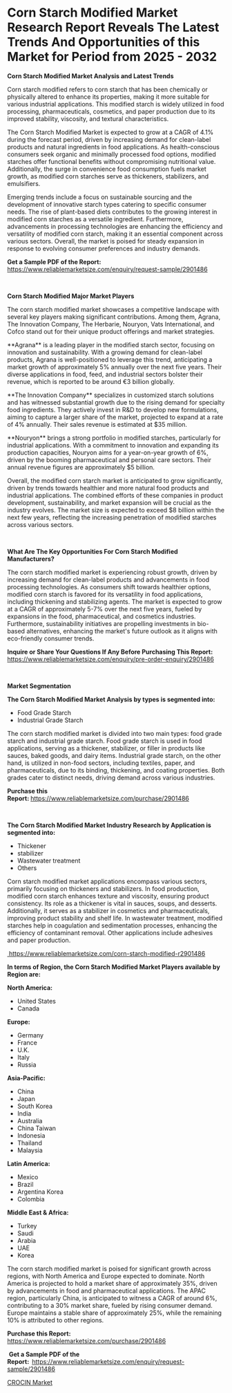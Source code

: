 <p><h1>Corn Starch Modified Market Research Report Reveals The Latest Trends And Opportunities of this Market for Period from 2025 - 2032</h1></p><p><strong>Corn Starch Modified Market Analysis and Latest Trends</strong></p>
<p><p>Corn starch modified refers to corn starch that has been chemically or physically altered to enhance its properties, making it more suitable for various industrial applications. This modified starch is widely utilized in food processing, pharmaceuticals, cosmetics, and paper production due to its improved stability, viscosity, and textural characteristics.</p><p>The Corn Starch Modified Market is expected to grow at a CAGR of 4.1% during the forecast period, driven by increasing demand for clean-label products and natural ingredients in food applications. As health-conscious consumers seek organic and minimally processed food options, modified starches offer functional benefits without compromising nutritional value. Additionally, the surge in convenience food consumption fuels market growth, as modified corn starches serve as thickeners, stabilizers, and emulsifiers.</p><p>Emerging trends include a focus on sustainable sourcing and the development of innovative starch types catering to specific consumer needs. The rise of plant-based diets contributes to the growing interest in modified corn starches as a versatile ingredient. Furthermore, advancements in processing technologies are enhancing the efficiency and versatility of modified corn starch, making it an essential component across various sectors. Overall, the market is poised for steady expansion in response to evolving consumer preferences and industry demands.</p></p>
<p><strong>Get a Sample PDF of the Report:&nbsp;</strong> <a href="https://www.reliablemarketsize.com/enquiry/request-sample/2901486?utm_campaign=3563&utm_medium=2&utm_source=Github&utm_content=ia&utm_term=16032025&utm_id=corn-starch-modified">https://www.reliablemarketsize.com/enquiry/request-sample/2901486</a></p>
<p>&nbsp;</p>
<p><strong>Corn Starch Modified Major Market Players</strong></p>
<p><p>The corn starch modified market showcases a competitive landscape with several key players making significant contributions. Among them, Agrana, The Innovation Company, The Herbarie, Nouryon, Vats International, and Cofco stand out for their unique product offerings and market strategies.</p><p>**Agrana** is a leading player in the modified starch sector, focusing on innovation and sustainability. With a growing demand for clean-label products, Agrana is well-positioned to leverage this trend, anticipating a market growth of approximately 5% annually over the next five years. Their diverse applications in food, feed, and industrial sectors bolster their revenue, which is reported to be around €3 billion globally.</p><p>**The Innovation Company** specializes in customized starch solutions and has witnessed substantial growth due to the rising demand for specialty food ingredients. They actively invest in R&D to develop new formulations, aiming to capture a larger share of the market, projected to expand at a rate of 4% annually. Their sales revenue is estimated at $35 million.</p><p>**Nouryon** brings a strong portfolio in modified starches, particularly for industrial applications. With a commitment to innovation and expanding its production capacities, Nouryon aims for a year-on-year growth of 6%, driven by the booming pharmaceutical and personal care sectors. Their annual revenue figures are approximately $5 billion.</p><p>Overall, the modified corn starch market is anticipated to grow significantly, driven by trends towards healthier and more natural food products and industrial applications. The combined efforts of these companies in product development, sustainability, and market expansion will be crucial as the industry evolves. The market size is expected to exceed $8 billion within the next few years, reflecting the increasing penetration of modified starches across various sectors.</p></p>
<p>&nbsp;</p>
<p><strong>What Are The Key Opportunities For Corn Starch Modified Manufacturers?</strong></p>
<p><p>The corn starch modified market is experiencing robust growth, driven by increasing demand for clean-label products and advancements in food processing technologies. As consumers shift towards healthier options, modified corn starch is favored for its versatility in food applications, including thickening and stabilizing agents. The market is expected to grow at a CAGR of approximately 5-7% over the next five years, fueled by expansions in the food, pharmaceutical, and cosmetics industries. Furthermore, sustainability initiatives are propelling investments in bio-based alternatives, enhancing the market's future outlook as it aligns with eco-friendly consumer trends.</p></p>
<p><strong>Inquire or Share Your Questions If Any Before Purchasing This Report:</strong> <a href="https://www.reliablemarketsize.com/enquiry/pre-order-enquiry/2901486?utm_campaign=3563&utm_medium=2&utm_source=Github&utm_content=ia&utm_term=16032025&utm_id=corn-starch-modified">https://www.reliablemarketsize.com/enquiry/pre-order-enquiry/2901486</a></p>
<p>&nbsp;</p>
<p><strong>Market Segmentation</strong></p>
<p><strong>The Corn Starch Modified Market Analysis by types is segmented into:</strong></p>
<p><ul><li>Food Grade Starch</li><li>Industrial Grade Starch</li></ul></p>
<p><p>The corn starch modified market is divided into two main types: food grade starch and industrial grade starch. Food grade starch is used in food applications, serving as a thickener, stabilizer, or filler in products like sauces, baked goods, and dairy items. Industrial grade starch, on the other hand, is utilized in non-food sectors, including textiles, paper, and pharmaceuticals, due to its binding, thickening, and coating properties. Both grades cater to distinct needs, driving demand across various industries.</p></p>
<p><strong>Purchase this Report:&nbsp;</strong><a href="https://www.reliablemarketsize.com/purchase/2901486?utm_campaign=3563&utm_medium=2&utm_source=Github&utm_content=ia&utm_term=16032025&utm_id=corn-starch-modified">https://www.reliablemarketsize.com/purchase/2901486</a></p>
<p>&nbsp;</p>
<p><strong>The Corn Starch Modified Market Industry Research by Application is segmented into:</strong></p>
<p><ul><li>Thickener</li><li>stabilizer</li><li>Wastewater treatment</li><li>Others</li></ul></p>
<p><p>Corn starch modified market applications encompass various sectors, primarily focusing on thickeners and stabilizers. In food production, modified corn starch enhances texture and viscosity, ensuring product consistency. Its role as a thickener is vital in sauces, soups, and desserts. Additionally, it serves as a stabilizer in cosmetics and pharmaceuticals, improving product stability and shelf life. In wastewater treatment, modified starches help in coagulation and sedimentation processes, enhancing the efficiency of contaminant removal. Other applications include adhesives and paper production.</p></p>
<p><a href="https://www.reliablemarketsize.com/corn-starch-modified-r2901486?utm_campaign=3563&utm_medium=2&utm_source=Github&utm_content=ia&utm_term=16032025&utm_id=corn-starch-modified">&nbsp;https://www.reliablemarketsize.com/corn-starch-modified-r2901486</a></p>
<p><strong>In terms of Region, the Corn Starch Modified Market Players available by Region are:</strong></p>
<p>
    <p> <strong> North America: </strong>
        <ul>
            <li>United States</li>
            <li>Canada</li>
        </ul>
        </p> 
    <p> <strong> Europe: </strong>
        <ul>
            <li>Germany</li>
            <li>France</li>
            <li>U.K.</li>
            <li>Italy</li>
            <li>Russia</li>
        </ul>
        </p> 
    <p> <strong> Asia-Pacific: </strong>
        <ul>
            <li>China</li>
            <li>Japan</li>
            <li>South Korea</li>
            <li>India</li>
            <li>Australia</li>
            <li>China Taiwan</li>
            <li>Indonesia</li>
            <li>Thailand</li>
            <li>Malaysia</li>
        </ul>
        </p> 
    <p> <strong> Latin America: </strong>
        <ul>
            <li>Mexico</li>
            <li>Brazil</li>
            <li>Argentina Korea</li>
            <li>Colombia</li>
        </ul>
        </p> 
    <p> <strong> Middle East & Africa: </strong>
        <ul>
            <li>Turkey</li>
            <li>Saudi</li>
            <li>Arabia</li>
            <li>UAE</li>
            <li>Korea</li>
        </ul>
    </p>
    </p>
<p><p>The corn starch modified market is poised for significant growth across regions, with North America and Europe expected to dominate. North America is projected to hold a market share of approximately 35%, driven by advancements in food and pharmaceutical applications. The APAC region, particularly China, is anticipated to witness a CAGR of around 6%, contributing to a 30% market share, fueled by rising consumer demand. Europe maintains a stable share of approximately 25%, while the remaining 10% is attributed to other regions.</p></p>
<p><strong>Purchase this Report: </strong><a href="https://www.reliablemarketsize.com/purchase/2901486?utm_campaign=3563&utm_medium=2&utm_source=Github&utm_content=ia&utm_term=16032025&utm_id=corn-starch-modified">https://www.reliablemarketsize.com/purchase/2901486</a></p>
<p>&nbsp;<strong>Get a Sample PDF of the Report:&nbsp;&nbsp;</strong><a href="https://www.reliablemarketsize.com/enquiry/request-sample/2901486?utm_campaign=3563&utm_medium=2&utm_source=Github&utm_content=ia&utm_term=16032025&utm_id=corn-starch-modified">https://www.reliablemarketsize.com/enquiry/request-sample/2901486</a></p>
<p><strong></strong></p>
<p><p><a href="https://github.com/daleogrando/Market-Research-Report-List-1/blob/main/crocin-market.md?utm_campaign=3563&utm_medium=2&utm_source=Github&utm_content=ia&utm_term=16032025&utm_id=corn-starch-modified">CROCIN Market</a></p></p>